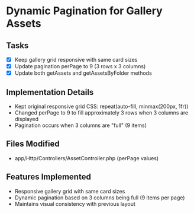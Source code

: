 # Dynamic Pagination for Gallery Assets

## Tasks

-   [x] Keep gallery grid responsive with same card sizes
-   [x] Update pagination perPage to 9 (3 rows x 3 columns)
-   [x] Update both getAssets and getAssetsByFolder methods

## Implementation Details

-   Kept original responsive grid CSS: repeat(auto-fill, minmax(200px, 1fr))
-   Changed perPage to 9 to fill approximately 3 rows when 3 columns are displayed
-   Pagination occurs when 3 columns are "full" (9 items)

## Files Modified

-   app/Http/Controllers/AssetController.php (perPage values)

## Features Implemented

-   Responsive gallery grid with same card sizes
-   Dynamic pagination based on 3 columns being full (9 items per page)
-   Maintains visual consistency with previous layout
